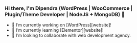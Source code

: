 ### Hi there, I'm Dipendra (WordPress | WooCommerce | Plugin/Theme Developer | NodeJS + MongoDB) 👋

- 🔭 I’m currently working on [WordPress][website]!
- 🌱 I’m currently learning [Elementor][website]!
- 👯 I’m looking to collaborate with web development agency. 
